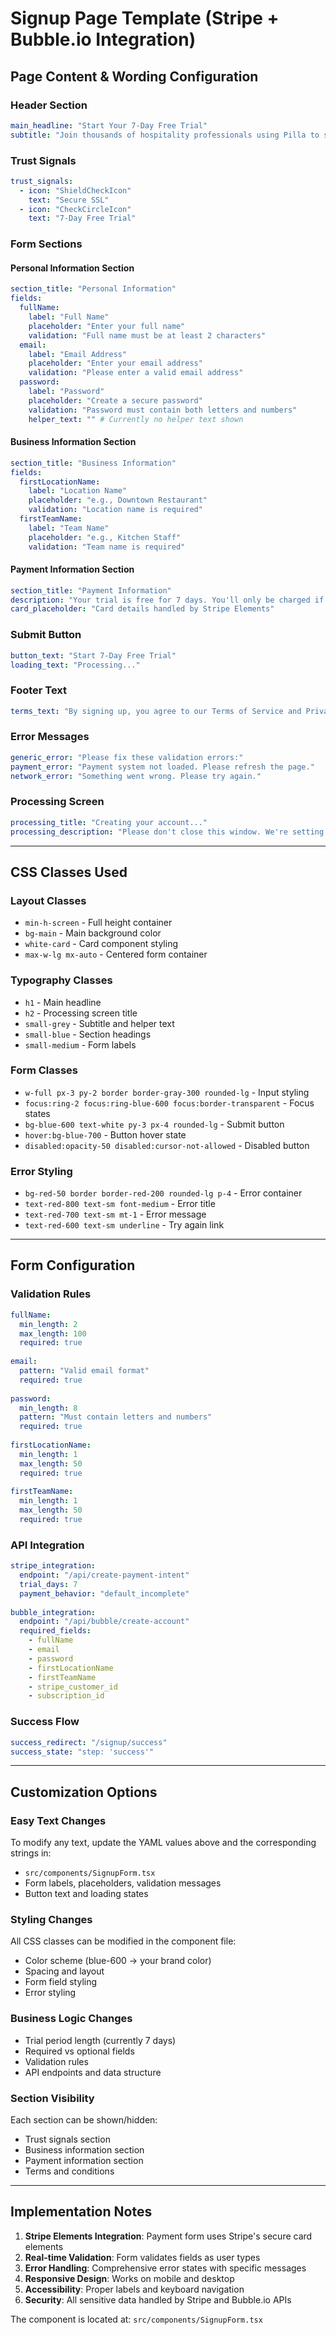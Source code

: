 # Signup Page Template (Stripe + Bubble.io Integration)

## Page Content & Wording Configuration

### Header Section
```yaml
main_headline: "Start Your 7-Day Free Trial"
subtitle: "Join thousands of hospitality professionals using Pilla to streamline their operations."
```

### Trust Signals
```yaml
trust_signals:
  - icon: "ShieldCheckIcon"
    text: "Secure SSL"
  - icon: "CheckCircleIcon" 
    text: "7-Day Free Trial"
```

### Form Sections

#### Personal Information Section
```yaml
section_title: "Personal Information"
fields:
  fullName:
    label: "Full Name"
    placeholder: "Enter your full name"
    validation: "Full name must be at least 2 characters"
  email:
    label: "Email Address"
    placeholder: "Enter your email address"
    validation: "Please enter a valid email address"
  password:
    label: "Password"
    placeholder: "Create a secure password"
    validation: "Password must contain both letters and numbers"
    helper_text: "" # Currently no helper text shown
```

#### Business Information Section
```yaml
section_title: "Business Information"
fields:
  firstLocationName:
    label: "Location Name"
    placeholder: "e.g., Downtown Restaurant"
    validation: "Location name is required"
  firstTeamName:
    label: "Team Name"
    placeholder: "e.g., Kitchen Staff"
    validation: "Team name is required"
```

#### Payment Information Section
```yaml
section_title: "Payment Information"
description: "Your trial is free for 7 days. You'll only be charged if you continue after the trial period."
card_placeholder: "Card details handled by Stripe Elements"
```

### Submit Button
```yaml
button_text: "Start 7-Day Free Trial"
loading_text: "Processing..."
```

### Footer Text
```yaml
terms_text: "By signing up, you agree to our Terms of Service and Privacy Policy. You can cancel anytime during your trial period."
```

### Error Messages
```yaml
generic_error: "Please fix these validation errors:"
payment_error: "Payment system not loaded. Please refresh the page."
network_error: "Something went wrong. Please try again."
```

### Processing Screen
```yaml
processing_title: "Creating your account..."
processing_description: "Please don't close this window. We're setting up your Pilla account and processing your payment."
```

---

## CSS Classes Used

### Layout Classes
- `min-h-screen` - Full height container
- `bg-main` - Main background color
- `white-card` - Card component styling
- `max-w-lg mx-auto` - Centered form container

### Typography Classes  
- `h1` - Main headline
- `h2` - Processing screen title
- `small-grey` - Subtitle and helper text
- `small-blue` - Section headings
- `small-medium` - Form labels

### Form Classes
- `w-full px-3 py-2 border border-gray-300 rounded-lg` - Input styling
- `focus:ring-2 focus:ring-blue-600 focus:border-transparent` - Focus states
- `bg-blue-600 text-white py-3 px-4 rounded-lg` - Submit button
- `hover:bg-blue-700` - Button hover state
- `disabled:opacity-50 disabled:cursor-not-allowed` - Disabled button

### Error Styling
- `bg-red-50 border border-red-200 rounded-lg p-4` - Error container
- `text-red-800 text-sm font-medium` - Error title
- `text-red-700 text-sm mt-1` - Error message
- `text-red-600 text-sm underline` - Try again link

---

## Form Configuration

### Validation Rules
```yaml
fullName:
  min_length: 2
  max_length: 100
  required: true
  
email:
  pattern: "Valid email format"
  required: true
  
password:
  min_length: 8
  pattern: "Must contain letters and numbers"
  required: true
  
firstLocationName:
  min_length: 1
  max_length: 50
  required: true
  
firstTeamName:
  min_length: 1
  max_length: 50
  required: true
```

### API Integration
```yaml
stripe_integration:
  endpoint: "/api/create-payment-intent"
  trial_days: 7
  payment_behavior: "default_incomplete"
  
bubble_integration:
  endpoint: "/api/bubble/create-account"
  required_fields:
    - fullName
    - email
    - password
    - firstLocationName
    - firstTeamName
    - stripe_customer_id
    - subscription_id
```

### Success Flow
```yaml
success_redirect: "/signup/success"
success_state: "step: 'success'"
```

---

## Customization Options

### Easy Text Changes
To modify any text, update the YAML values above and the corresponding strings in:
- `src/components/SignupForm.tsx`
- Form labels, placeholders, validation messages
- Button text and loading states

### Styling Changes  
All CSS classes can be modified in the component file:
- Color scheme (blue-600 → your brand color)
- Spacing and layout
- Form field styling
- Error styling

### Business Logic Changes
- Trial period length (currently 7 days)
- Required vs optional fields
- Validation rules
- API endpoints and data structure

### Section Visibility
Each section can be shown/hidden:
- Trust signals section
- Business information section  
- Payment information section
- Terms and conditions

---

## Implementation Notes

1. **Stripe Elements Integration**: Payment form uses Stripe's secure card elements
2. **Real-time Validation**: Form validates fields as user types
3. **Error Handling**: Comprehensive error states with specific messages
4. **Responsive Design**: Works on mobile and desktop
5. **Accessibility**: Proper labels and keyboard navigation
6. **Security**: All sensitive data handled by Stripe and Bubble.io APIs

The component is located at: `src/components/SignupForm.tsx`